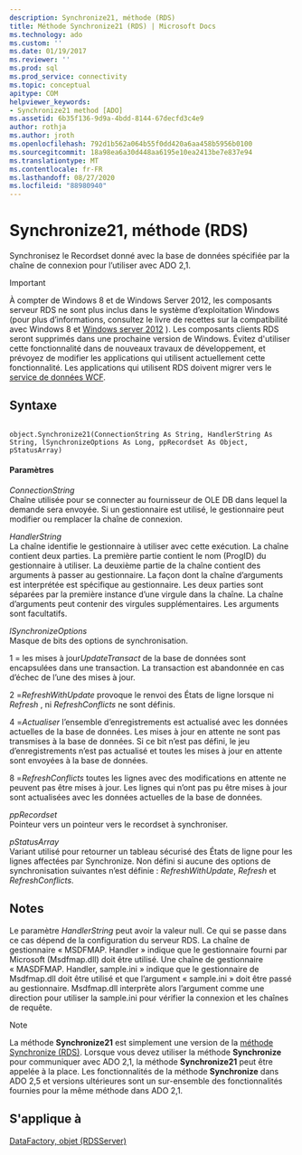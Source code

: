 ```yaml
---
description: Synchronize21, méthode (RDS)
title: Méthode Synchronize21 (RDS) | Microsoft Docs
ms.technology: ado
ms.custom: ''
ms.date: 01/19/2017
ms.reviewer: ''
ms.prod: sql
ms.prod_service: connectivity
ms.topic: conceptual
apitype: COM
helpviewer_keywords:
- Synchronize21 method [ADO]
ms.assetid: 6b35f136-9d9a-4bdd-8144-67decfd3c4e9
author: rothja
ms.author: jroth
ms.openlocfilehash: 792d1b562a064b55f0dd420a6aa458b5956b0100
ms.sourcegitcommit: 18a98ea6a30d448aa6195e10ea2413be7e837e94
ms.translationtype: MT
ms.contentlocale: fr-FR
ms.lasthandoff: 08/27/2020
ms.locfileid: "88980940"
---
```

# <a name="synchronize21-method-rds"></a>Synchronize21, méthode (RDS)
Synchronisez le Recordset donné avec la base de données spécifiée par la chaîne de connexion pour l’utiliser avec ADO 2,1.  
  
> [!IMPORTANT]
>  À compter de Windows 8 et de Windows Server 2012, les composants serveur RDS ne sont plus inclus dans le système d’exploitation Windows (pour plus d’informations, consultez le livre de recettes sur la compatibilité avec Windows 8 et [Windows server 2012](https://www.microsoft.com/download/details.aspx?id=27416) ). Les composants clients RDS seront supprimés dans une prochaine version de Windows. Évitez d'utiliser cette fonctionnalité dans de nouveaux travaux de développement, et prévoyez de modifier les applications qui utilisent actuellement cette fonctionnalité. Les applications qui utilisent RDS doivent migrer vers le [service de données WCF](https://go.microsoft.com/fwlink/?LinkId=199565).  
  
## <a name="syntax"></a>Syntaxe  
  
```  
  
object.Synchronize21(ConnectionString As String, HandlerString As String, lSynchronizeOptions As Long, ppRecordset As Object, pStatusArray)  
```  
  
#### <a name="parameters"></a>Paramètres  
 *ConnectionString*  
 Chaîne utilisée pour se connecter au fournisseur de OLE DB dans lequel la demande sera envoyée. Si un gestionnaire est utilisé, le gestionnaire peut modifier ou remplacer la chaîne de connexion.  
  
 *HandlerString*  
 La chaîne identifie le gestionnaire à utiliser avec cette exécution. La chaîne contient deux parties. La première partie contient le nom (ProgID) du gestionnaire à utiliser. La deuxième partie de la chaîne contient des arguments à passer au gestionnaire. La façon dont la chaîne d’arguments est interprétée est spécifique au gestionnaire. Les deux parties sont séparées par la première instance d’une virgule dans la chaîne. La chaîne d’arguments peut contenir des virgules supplémentaires. Les arguments sont facultatifs.  
  
 *lSynchronizeOptions*  
 Masque de bits des options de synchronisation.  
  
 1 = les mises à jour*UpdateTransact* de la base de données sont encapsulées dans une transaction. La transaction est abandonnée en cas d’échec de l’une des mises à jour.  
  
 2 =*RefreshWithUpdate* provoque le renvoi des États de ligne lorsque ni *Refresh* , ni *RefreshConflicts* ne sont définis.  
  
 4 =*Actualiser* l’ensemble d’enregistrements est actualisé avec les données actuelles de la base de données. Les mises à jour en attente ne sont pas transmises à la base de données. Si ce bit n’est pas défini, le jeu d’enregistrements n’est pas actualisé et toutes les mises à jour en attente sont envoyées à la base de données.  
  
 8 =*RefreshConflicts* toutes les lignes avec des modifications en attente ne peuvent pas être mises à jour. Les lignes qui n’ont pas pu être mises à jour sont actualisées avec les données actuelles de la base de données.  
  
 *ppRecordset*  
 Pointeur vers un pointeur vers le recordset à synchroniser.  
  
 *pStatusArray*  
 Variant utilisé pour retourner un tableau sécurisé des États de ligne pour les lignes affectées par Synchronize. Non défini si aucune des options de synchronisation suivantes n’est définie : *RefreshWithUpdate*, *Refresh* et *RefreshConflicts*.  
  
## <a name="remarks"></a>Notes  
 Le paramètre *HandlerString* peut avoir la valeur null. Ce qui se passe dans ce cas dépend de la configuration du serveur RDS. La chaîne de gestionnaire « MSDFMAP. Handler » indique que le gestionnaire fourni par Microsoft (Msdfmap.dll) doit être utilisé. Une chaîne de gestionnaire « MASDFMAP. Handler, sample.ini » indique que le gestionnaire de Msdfmap.dll doit être utilisé et que l’argument « sample.ini » doit être passé au gestionnaire. Msdfmap.dll interprète alors l’argument comme une direction pour utiliser la sample.ini pour vérifier la connexion et les chaînes de requête.  
  
> [!NOTE]
>  La méthode **Synchronize21** est simplement une version de la [méthode Synchronize (RDS)](./synchronize-method-rds.md). Lorsque vous devez utiliser la méthode **Synchronize** pour communiquer avec ADO 2,1, la méthode **Synchronize21** peut être appelée à la place. Les fonctionnalités de la méthode **Synchronize** dans ADO 2,5 et versions ultérieures sont un sur-ensemble des fonctionnalités fournies pour la même méthode dans ADO 2,1.  
  
## <a name="applies-to"></a>S'applique à  
 [DataFactory, objet (RDSServer)](./datafactory-object-rdsserver.md)